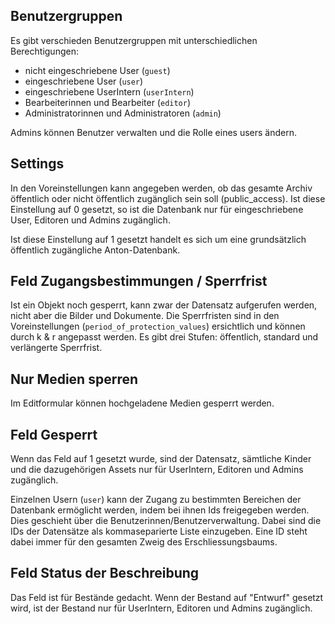 ## Benutzergruppen

Es gibt verschieden Benutzergruppen mit unterschiedlichen Berechtigungen:

- nicht eingeschriebene User (`guest`)
- eingeschriebene User (`user`)
- eingeschriebene UserIntern (`userIntern`)
- Bearbeiterinnen und Bearbeiter (`editor`)
- Administratorinnen und Administratoren (`admin`)

Admins können Benutzer verwalten und die Rolle eines users ändern.

## Settings

In den Voreinstellungen kann angegeben werden, ob das gesamte Archiv öffentlich oder nicht öffentlich zugänglich sein soll (public_access). Ist diese Einstellung auf 0 gesetzt, so ist die Datenbank nur für eingeschriebene User, Editoren und Admins zugänglich.

Ist diese Einstellung auf 1 gesetzt handelt es sich um eine grundsätzlich öffentlich zugängliche Anton-Datenbank.

## Feld Zugangsbestimmungen / Sperrfrist
Ist ein Objekt noch gesperrt, kann zwar der Datensatz aufgerufen werden, nicht aber die Bilder und Dokumente. Die Sperrfristen sind in den Voreinstellungen (`period_of_protection_values`) ersichtlich und können durch k & r angepasst werden. Es gibt drei Stufen: öffentlich, standard und verlängerte Sperrfrist.

## Nur Medien sperren
Im Editformular können hochgeladene Medien gesperrt werden.

## Feld Gesperrt
Wenn das Feld auf 1 gesetzt wurde, sind der Datensatz, sämtliche Kinder und die dazugehörigen Assets nur für UserIntern, Editoren und Admins zugänglich.

Einzelnen Usern (`user`) kann der Zugang zu bestimmten Bereichen der Datenbank ermöglicht werden, indem bei ihnen Ids freigegeben werden. Dies geschieht über die Benutzerinnen/Benutzerverwaltung. Dabei sind die IDs der Datensätze als kommaseparierte Liste einzugeben. Eine ID steht dabei immer für den gesamten Zweig des Erschliessungsbaums.

## Feld Status der Beschreibung
Das Feld ist für Bestände gedacht. Wenn der Bestand auf "Entwurf" gesetzt wird, ist der Bestand nur für UserIntern, Editoren und Admins zugänglich.
